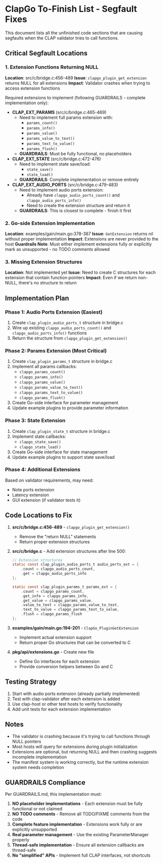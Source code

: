 # ClapGo To-Finish List - Segfault Fixes

This document lists all the unfinished code sections that are causing segfaults when the CLAP validator tries to call functions.

## Critical Segfault Locations

### 1. Extension Functions Returning NULL
**Location**: src/c/bridge.c:456-489
**Issue**: `clapgo_plugin_get_extension` returns NULL for all extensions
**Impact**: Validator crashes when trying to access extension functions

Required extensions to implement (following GUARDRAILS - complete implementation only):
- **CLAP_EXT_PARAMS** (src/c/bridge.c:465-469)
  - Need to implement full params extension with:
    - `params_count()`
    - `params_info()`
    - `params_value()`
    - `params_value_to_text()`
    - `params_text_to_value()`
    - `params_flush()`
  - **GUARDRAILS**: Must be fully functional, no placeholders
- **CLAP_EXT_STATE** (src/c/bridge.c:472-476)
  - Need to implement state save/load:
    - `state_save()`
    - `state_load()`
  - **GUARDRAILS**: Complete implementation or remove entirely
- **CLAP_EXT_AUDIO_PORTS** (src/c/bridge.c:479-483)
  - Need to implement audio ports extension:
    - Already have `clapgo_audio_ports_count()` and `clapgo_audio_ports_info()`
    - Need to create the extension structure and return it
  - **GUARDRAILS**: This is closest to complete - finish it first

### 2. Go-side Extension Implementation
**Location**: examples/gain/main.go:378-387
**Issue**: `GetExtension` returns nil without proper implementation
**Impact**: Extensions are never provided to the host
**Guardrails Note**: Must either implement extensions fully or explicitly mark as unsupported - no TODO comments allowed

### 3. Missing Extension Structures
**Location**: Not implemented yet
**Issue**: Need to create C structures for each extension that contain function pointers
**Impact**: Even if we return non-NULL, there's no structure to return

## Implementation Plan

### Phase 1: Audio Ports Extension (Easiest)
1. Create `clap_plugin_audio_ports_t` structure in bridge.c
2. Wire up existing `clapgo_audio_ports_count()` and `clapgo_audio_ports_info()` functions
3. Return the structure from `clapgo_plugin_get_extension()`

### Phase 2: Params Extension (Most Critical)
1. Create `clap_plugin_params_t` structure in bridge.c
2. Implement all params callbacks:
   - `clapgo_params_count()`
   - `clapgo_params_info()`
   - `clapgo_params_value()`
   - `clapgo_params_value_to_text()`
   - `clapgo_params_text_to_value()`
   - `clapgo_params_flush()`
3. Create Go-side interface for parameter management
4. Update example plugins to provide parameter information

### Phase 3: State Extension
1. Create `clap_plugin_state_t` structure in bridge.c
2. Implement state callbacks:
   - `clapgo_state_save()`
   - `clapgo_state_load()`
3. Create Go-side interface for state management
4. Update example plugins to support state save/load

### Phase 4: Additional Extensions
Based on validator requirements, may need:
- Note ports extension
- Latency extension
- GUI extension (if validator tests it)

## Code Locations to Fix

1. **src/c/bridge.c:456-489** - `clapgo_plugin_get_extension()`
   - Remove the "return NULL" statements
   - Return proper extension structures

2. **src/c/bridge.c** - Add extension structures after line 500:
   ```c
   // Extension structures
   static const clap_plugin_audio_ports_t audio_ports_ext = {
       .count = clapgo_audio_ports_count,
       .get = clapgo_audio_ports_info
   };
   
   static const clap_plugin_params_t params_ext = {
       .count = clapgo_params_count,
       .get_info = clapgo_params_info,
       .get_value = clapgo_params_value,
       .value_to_text = clapgo_params_value_to_text,
       .text_to_value = clapgo_params_text_to_value,
       .flush = clapgo_params_flush
   };
   ```

3. **examples/gain/main.go:194-201** - `ClapGo_PluginGetExtension`
   - Implement actual extension support
   - Return proper Go structures that can be converted to C

4. **pkg/api/extensions.go** - Create new file
   - Define Go interfaces for each extension
   - Provide conversion helpers between Go and C

## Testing Strategy

1. Start with audio ports extension (already partially implemented)
2. Test with clap-validator after each extension is added
3. Use clap-host or other test hosts to verify functionality
4. Add unit tests for each extension implementation

## Notes

- The validator is crashing because it's trying to call functions through NULL pointers
- Most hosts will query for extensions during plugin initialization
- Extensions are optional, but returning NULL and then crashing suggests incomplete implementation
- The manifest system is working correctly, but the runtime extension system needs completion

## GUARDRAILS Compliance

Per GUARDRAILS.md, this implementation must:
1. **NO placeholder implementations** - Each extension must be fully functional or not claimed
2. **NO TODO comments** - Remove all TODO/FIXME comments from the code
3. **Complete feature implementation** - Extensions work fully or are explicitly unsupported
4. **Real parameter management** - Use the existing ParameterManager properly
5. **Thread-safe implementation** - Ensure all extension callbacks are thread-safe
6. **No "simplified" APIs** - Implement full CLAP interfaces, not shortcuts